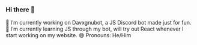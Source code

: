 ### Hi there 👋

🔭 I’m currently working on Davxgnubot, a JS Discord bot made just for fun.
🌱 I’m currently learning JS through my bot, will try out React whenever I start working on my website.
😄 Pronouns: He/Him

<!--
**alvaradoavocado/alvaradoavocado** is a ✨ _special_ ✨ repository because its `README.md` (this file) appears on your GitHub profile.

Here are some ideas to get you started:

- 🔭 I’m currently working on ...
- 🌱 I’m currently learning ...
- 👯 I’m looking to collaborate on ...
- 🤔 I’m looking for help with ...
- 💬 Ask me about ...
- 📫 How to reach me: ...
- 😄 Pronouns: ...
- ⚡ Fun fact: ...
-->
